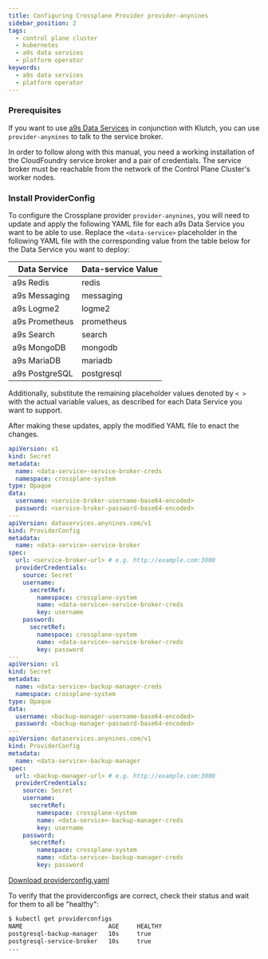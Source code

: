 ```yaml
---
title: Configuring Crossplane Provider provider-anynines
sidebar_position: 2
tags:
  - control plane cluster
  - kubernetes
  - a9s data services
  - platform operator
keywords:
  - a9s data services
  - platform operator
---
```


### Prerequisites

If you want to use [a9s Data Services](https://www.anynines.com/data-services) in conjunction with 
Klutch, you can use `provider-anynines` to talk to the service broker.

In order to follow along with this manual, you need a working installation of the CloudFoundry 
service broker and a pair of credentials. The service broker must be reachable from the network of 
the Control Plane Cluster's worker nodes.

### Install ProviderConfig

To configure the Crossplane provider `provider-anynines`, you will need to update and apply the
following YAML file for each a9s Data Service you want to be able to use. Replace the
`<data-service>` placeholder in the following YAML file with the corresponding value from the table
below for the Data Service you want to deploy:

| Data Service   | Data-service Value |
| -------------- | ------------------ |
| a9s Redis      | redis              |
| a9s Messaging  | messaging          |
| a9s Logme2     | logme2             |
| a9s Prometheus | prometheus         |
| a9s Search     | search             |
| a9s MongoDB    | mongodb            |
| a9s MariaDB    | mariadb            |
| a9s PostgreSQL | postgresql         |

Additionally, substitute the remaining placeholder values denoted by `< >` with the actual variable
values, as described for each Data Service you want to support.

After making these updates, apply the modified YAML file to enact the changes.

```yaml
apiVersion: v1
kind: Secret
metadata:
  name: <data-service>-service-broker-creds
  namespace: crossplane-system
type: Opaque
data:
  username: <service-broker-username-base64-encoded>
  password: <service-broker-password-base64-encoded>
---
apiVersion: dataservices.anynines.com/v1
kind: ProviderConfig
metadata:
  name: <data-service>-service-broker
spec:
  url: <service-broker-url> # e.g. http://example.com:3000
  providerCredentials:
    source: Secret
    username:
      secretRef:
        namespace: crossplane-system
        name: <data-service>-service-broker-creds
        key: username
    password:
      secretRef:
        namespace: crossplane-system
        name: <data-service>-service-broker-creds
        key: password
---
apiVersion: v1
kind: Secret
metadata:
  name: <data-service>-backup-manager-creds
  namespace: crossplane-system
type: Opaque
data:
  username: <backup-manager-username-base64-encoded>
  password: <backup-manager-password-base64-encoded>
---
apiVersion: dataservices.anynines.com/v1
kind: ProviderConfig
metadata:
  name: <data-service>-backup-manager
spec:
  url: <backup-manager-url> # e.g. http://example.com:3000
  providerCredentials:
    source: Secret
    username:
      secretRef:
        namespace: crossplane-system
        name: <data-service>-backup-manager-creds
        key: username
    password:
      secretRef:
        namespace: crossplane-system
        name: <data-service>-backup-manager-creds
        key: password
```

<a href="/po_files/providerconfig.yaml" target="_blank" download>Download providerconfig.yaml</a>

To verify that the providerconfigs are correct, check their status and wait for them to all be
"healthy":

```bash
$ kubectl get providerconfigs
NAME                        AGE     HEALTHY
postgresql-backup-manager   10s     true
postgresql-service-broker   10s     true
...
```
